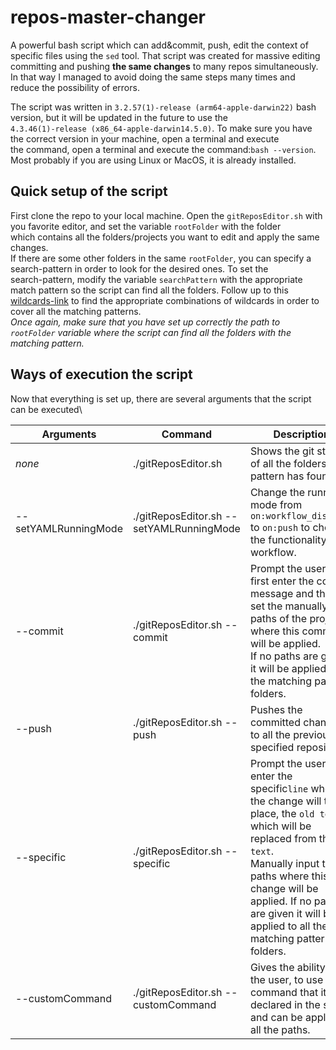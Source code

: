 # repos-master-changer
A powerful bash script which can add&commit, push, edit the context of specific files using the `sed` tool. That script was created for massive editing\
committing and pushing **the same changes** to many repos simultaneously.\
In that way I managed to avoid doing the same steps many times and reduce the possibility of errors.

The script was written in `3.2.57(1)-release (arm64-apple-darwin22)` bash version, but it will be updated in the future to use the\
`4.3.46(1)-release (x86_64-apple-darwin14.5.0)`. To make sure you have the correct version in your machine, open a terminal and execute\
the command, open a terminal and execute the command:`bash --version`. Most probably if you are using Linux or MacOS, it is already installed.

## Quick setup of the script
First clone the repo to your local machine. Open the `gitReposEditor.sh` with you favorite editor, and set the variable `rootFolder` with the folder\
which contains all the folders/projects you want to edit and apply the same changes.\
If there are some other folders in the same `rootFolder`, you can specify a search-pattern in order to look for the desired ones. To set the\
search-pattern, modify the variable `searchPattern` with the appropriate match pattern so the script can find all the folders. Follow up to this 
[wildcards-link](https://tldp.org/LDP/GNU-Linux-Tools-Summary/html/x11655.htm) to find the appropriate combinations of wildcards in order to cover all the matching patterns.\
*Once again, make sure that you have set up correctly the path to `rootFolder` variable where the script can find all the folders with the matching pattern.*


## Ways of execution the script
Now that everything is set up, there are several arguments that the script can be executed\

| **Arguments**        | **Command**                              | Description                                                                                                                                                                                                                                                                            |
|----------------------|------------------------------------------|----------------------------------------------------------------------------------------------------------------------------------------------------------------------------------------------------------------------------------------------------------------------------------------|
| *none*               | ./gitReposEditor.sh                      | Shows the git status of all the folders the pattern has found                                                                                                                                                                                                                          |
| --setYAMLRunningMode | ./gitReposEditor.sh --setYAMLRunningMode | Change the running mode from `on:workflow_dispatch` to `on:push` to check the functionality of workflow.                                                                                                                                                                               |
| --commit             | ./gitReposEditor.sh --commit             | Prompt the user to first enter the commit message and then set the manually the paths of the projects where this command will be applied.<br> If no paths are given it will be applied to all the matching pattern folders.                                                            |
| --push               | ./gitReposEditor.sh --push               | Pushes the committed changes to all the previous specified repositories                                                                                                                                                                                                                |
| --specific           | ./gitReposEditor.sh --specific           | Prompt the user to enter the specific`line` where the change will take place, the `old text` which will be replaced from the `new text`.<br> Manually input the paths where this change will be applied. If no paths are given it will be applied to all the matching pattern folders. |
| --customCommand      | ./gitReposEditor.sh --customCommand      | Gives the ability to the user, to use a command that it not declared in the script, and can be applied to all the paths.                                                                                                                                                               |